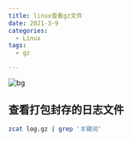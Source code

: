 ```yaml
---
title: linux查看gz文件
date: 2021-3-9
categories:
  - Linux
tags:
  - gz

---
```


![bg](https://gitee.com/snowyan/image/raw/master/2021/202110221507252.png)

<!-- more -->

## 查看打包封存的日志文件

```bash
zcat log.gz | grep '关键词'
```
